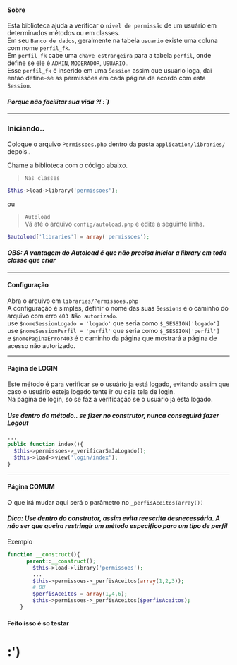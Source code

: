 #### Sobre
Esta biblioteca ajuda a verificar o `nivel de permissão` de um usuário em determinados métodos ou em classes.   
Em seu `Banco de dados`, geralmente na tabela `usuario` existe uma coluna com nome `perfil_fk`.  
Em `perfil_fk` cabe uma `chave estrangeira` para a tabela `perfil`, onde define se ele é `ADMIN`, `MODERADOR`, `USUARIO`..   
Esse `perfil_fk` é inserido em uma `Session` assim que usuário loga, dai então define-se as permissões em cada página de acordo com esta `Session`.   

#### *Porque não facilitar sua vida ?! :`)*

---
### Iniciando..  

Coloque o arquivo `Permissoes.php` dentro da pasta `application/libraries/`   
depois..   

Chame a biblioteca com o código abaixo.
> `Nas classes`
```php
$this->load->library('permissoes'); 
```
ou
> `Autoload`  
Vá até o arquivo `config/autoload.php` e edite a seguinte linha.
```php
$autoload['libraries'] = array('permissoes');
```

#### *OBS: A vantagem do Autoload é que não precisa iniciar a library em toda classe que criar*
---

#### Configuração   
Abra o arquivo em `libraries/Permissoes.php`   
A configuração é simples, definir o nome das suas `Sessions` e o caminho do arquivo com erro `403 Não autorizado`.   
use `$nomeSessionLogado = 'logado'` que seria como `$_SESSION['logado']`   
use `$nomeSessionPerfil = 'perfil'` que seria como `$_SESSION['perfil']`   
e `$nomePaginaError403` é o caminho da página que mostrará a página de acesso não autorizado.  

---

#### Página de LOGIN
Este método é para verificar se o usuário ja está logado, evitando assim que caso o usuário esteja logado tente ir ou caia tela de login.   
Na página de login, só se faz a verificação se o usuário já está logado.
#### *Use dentro do método.. se fizer no construtor, nunca conseguirá fazer Logout*   

```php
...
public function index(){   
  $this->permissoes->_verificarSeJaLogado();
  $this->load->view('login/index');   
}
```
  
------

#### Página COMUM
O que irá mudar aqui será o parâmetro no `_perfisAceitos(array())`
#### *Dica: Use dentro do construtor, assim evita reescrita desnecessária. A não ser que queira restringir um método especifico para um tipo de perfil*

Exemplo
```php
function __construct(){   
      parent::__construct();   
        $this->load->library('permissoes');   
        ...
        $this->permissoes->_perfisAceitos(array(1,2,3)); 
        # OU
        $perfisAceitos = array(1,4,6);
        $this->permissoes->_perfisAceitos($perfisAceitos);
    }
```

#### Feito isso é so testar
# :')
